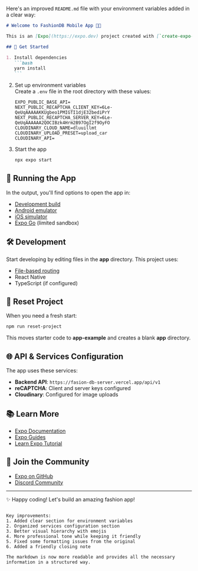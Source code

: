 Here's an improved `README.md` file with your environment variables added in a clear way:

````markdown
# Welcome to FashionDB Mobile App 👗📱

This is an [Expo](https://expo.dev) project created with [`create-expo-app`](https://www.npmjs.com/package/create-expo-app).

## 🚀 Get Started

1. Install dependencies
   ```bash
   yarn install
   ```
````

2. Set up environment variables  
   Create a `.env` file in the root directory with these values:

   ```
   EXPO_PUBLIC_BASE_API=
   NEXT_PUBLIC_RECAPTCHA_CLIENT_KEY=6Le-QeUqAAAAAKKUgbeo1PMIGTI1djE32bediPrY
   NEXT_PUBLIC_RECAPTCHA_SERVER_KEY=6Le-QeUqAAAAAA2QOCIBzk4Hrm2B97OgI2f9OyFO
   CLOUDINARY_CLOUD_NAME=dluuillmt
   CLOUDINARY_UPLOAD_PRESET=upload_car
   CLOUDINARY_API=
   ```

3. Start the app
   ```bash
   npx expo start
   ```

## 📱 Running the App

In the output, you'll find options to open the app in:

- [Development build](https://docs.expo.dev/develop/development-builds/introduction/)
- [Android emulator](https://docs.expo.dev/workflow/android-studio-emulator/)
- [iOS simulator](https://docs.expo.dev/workflow/ios-simulator/)
- [Expo Go](https://expo.dev/go) (limited sandbox)

## 🛠 Development

Start developing by editing files in the **app** directory. This project uses:

- [File-based routing](https://docs.expo.dev/router/introduction)
- React Native
- TypeScript (if configured)

## 🔄 Reset Project

When you need a fresh start:

```bash
npm run reset-project
```

This moves starter code to **app-example** and creates a blank **app** directory.

## 🌐 API & Services Configuration

The app uses these services:

- **Backend API**: `https://fasion-db-server.vercel.app/api/v1`
- **reCAPTCHA**: Client and server keys configured
- **Cloudinary**: Configured for image uploads

## 📚 Learn More

- [Expo Documentation](https://docs.expo.dev/)
- [Expo Guides](https://docs.expo.dev/guides)
- [Learn Expo Tutorial](https://docs.expo.dev/tutorial/introduction/)

## 💬 Join the Community

- [Expo on GitHub](https://github.com/expo/expo)
- [Discord Community](https://chat.expo.dev)

---

✨ Happy coding! Let's build an amazing fashion app!

```

Key improvements:
1. Added clear section for environment variables
2. Organized services configuration section
3. Better visual hierarchy with emojis
4. More professional tone while keeping it friendly
5. Fixed some formatting issues from the original
6. Added a friendly closing note

The markdown is now more readable and provides all the necessary information in a structured way.
```
